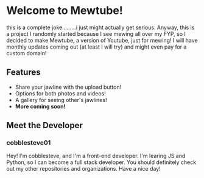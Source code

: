 # Welcome to Mewtube!
this is a complete joke.........i just might actually get serious. Anyway, this is a project I randomly started because I see mewing all over my FYP, so I decided to make Mewtube, a version of Youtube, just for mewing! I will have monthly updates coming out (at least I will try) and might even pay for a custom domain!

## Features
- Share your jawline with the upload button!
- Options for both photos and videos!
- A gallery for seeing other's jawlines!
- **More coming soon!**

## Meet the Developer

### cobblesteve01
Hey! I'm cobblesteve, and I'm a front-end developer. I'm learing JS and Python, so I can become a full stack developer. You should definitely check out my other repositories and organizations. Have a nice day!
